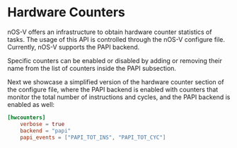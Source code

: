 
# Hardware Counters

nOS-V offers an infrastructure to obtain hardware counter statistics of tasks. The usage of this API is controlled through the nOS-V configure file. Currently, nOS-V supports the PAPI backend.

Specific counters can be enabled or disabled by adding or removing their name from the list of counters inside the PAPI subsection.

Next we showcase a simplified version of the hardware counter section of the configure file, where the PAPI backend is enabled with counters that monitor the total number of instructions and cycles, and the PAPI backend is enabled as well:

```toml
[hwcounters]
    verbose = true
    backend = "papi"
    papi_events = ["PAPI_TOT_INS", "PAPI_TOT_CYC"]
```
